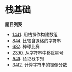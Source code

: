 # 栈基础

**题目列表**

- [1441](https://leetcode.cn/problems/build-an-array-with-stack-operations/description/). 用栈操作构建数组
- [844](https://leetcode.cn/problems/backspace-string-compare/description/). 比较含退格的字符串
- [682](https://leetcode.cn/problems/baseball-game/submissions/614786649/). 棒球比赛
- [2390](https://leetcode.cn/problems/removing-stars-from-a-string/description/). 从字符串中移除星号
- [946](https://leetcode.cn/problems/validate-stack-sequences/description/). 验证栈序列
- [3412](https://leetcode.cn/problems/find-mirror-score-of-a-string/description/). 计算字符串的镜像分数
